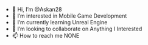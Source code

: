 - 👋 Hi, I’m @Askan28
- 👀 I’m interested in Mobile Game Development
- 🌱 I’m currently learning Unreal Engine
- 💞️ I’m looking to collaborate on Anything I Interested
- 📫 How to reach me NONE

<!---
Askan28/Askan28 is a ✨ special ✨ repository because its `README.md` (this file) appears on your GitHub profile.
You can click the Preview link to take a look at your changes.
--->
